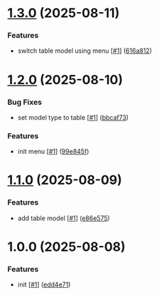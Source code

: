 # [1.3.0](https://github.com/d3p1/r3f-table-configurator/compare/v1.2.0...v1.3.0) (2025-08-11)


### Features

* switch table model using menu [[#1](https://github.com/d3p1/r3f-table-configurator/issues/1)] ([616a812](https://github.com/d3p1/r3f-table-configurator/commit/616a812ca2b464af471587908e46633c4a725c39))

# [1.2.0](https://github.com/d3p1/r3f-table-configurator/compare/v1.1.0...v1.2.0) (2025-08-10)


### Bug Fixes

* set model type to table [[#1](https://github.com/d3p1/r3f-table-configurator/issues/1)] ([bbcaf73](https://github.com/d3p1/r3f-table-configurator/commit/bbcaf73306b5c3f620c835c18afa0a4ea69db05c))


### Features

* init menu [[#1](https://github.com/d3p1/r3f-table-configurator/issues/1)] ([99e845f](https://github.com/d3p1/r3f-table-configurator/commit/99e845f19728092929984c22913521e5ec970ee9))

# [1.1.0](https://github.com/d3p1/r3f-table-configurator/compare/v1.0.0...v1.1.0) (2025-08-09)


### Features

* add table model [[#1](https://github.com/d3p1/r3f-table-configurator/issues/1)] ([e86e575](https://github.com/d3p1/r3f-table-configurator/commit/e86e5752adc830b5dc942fc0d2ff2f39062ded07))

# 1.0.0 (2025-08-08)


### Features

* init [[#1](https://github.com/d3p1/r3f-table-configurator/issues/1)] ([edd4e71](https://github.com/d3p1/r3f-table-configurator/commit/edd4e71948d584a786e9b0e33f9c24d07e2f0d40))
